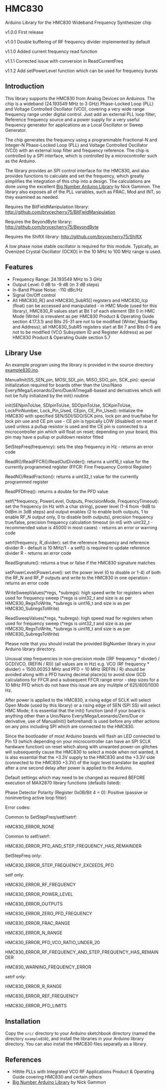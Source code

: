 # HMC830
Arduino Library for the HMC830 Wideband Frequency Synthesizer chip

v1.0.0 First release

v1.0.1 Double buffering of RF frequency divider implemented by default

v1.1.0 Added current frequency read function

v1.1.1 Corrected issue with conversion in ReadCurrentFreq

v1.1.2 Add setPowerLevel function which can be used for frequency bursts

## Introduction

This library supports the HMC830 from Analog Devices on Arduinos. The chip is a wideband (24.193549 MHz to 3 GHz) Phase-Locked Loop (PLL) and Voltage Controlled Oscillator (VCO), covering a very wide range frequency range under digital control. Just add an external PLL loop filter, Reference frequency source and a power supply for a very useful frequency generator for applications as a Local Oscillator or Sweep Generator.  

The chip generates the frequency using a programmable Fractional-N and Integer-N Phase-Locked Loop (PLL) and Voltage Controlled Oscillator (VCO) with an external loop filter and frequency reference. The chip is controlled by a SPI interface, which is controlled by a microcontroller such as the Arduino.

The library provides an SPI control interface for the HMC830, and also provides functions to calculate and set the
frequency, which greatly simplifies the integration of this chip into a design. The calculations are done using the excellent 
[Big Number Arduino Library](https://github.com/nickgammon/BigNumber) by Nick Gammon.
The library also exposes all of the PLL variables, such as FRAC, Mod and INT, so they examined as needed.  

Requires the BitFieldManipulation library: http://github.com/brycecherry75/BitFieldManipulation

Requires the BeyondByte library: http://github.com/brycecherry75/BeyondByte

Requires the ShiftX library: http://github.com/brycecherry75/ShiftX

A low phase noise stable oscillator is required for this module. Typically, an Ovenized Crystal Oscillator (OCXO) in the 10 MHz to 100 MHz range is used.  

## Features

+ Frequency Range: 24.193549 MHz to 3 GHz
+ Output Level: 0 dB to -9 dB (in 3 dB steps) 
+ In-Band Phase Noise: -110 dBc/Hz
+ Signal On/Off control
+ All HMC830_R[] and HMC830_SubR5[] registers and HMC830_Icp (float) can be accessed and manipulated - in HMC Mode (used for this library), HMC830_R values start at Bit 1 of each element (Bit 0 in HMC Mode (Write) is irrevalent as per HMC830 Product & Operating Guide section 4.17.3.1) and Bits 25-31 are not to be modified (Write/_Read flag and Address); all HMC830_SubR5 registers start at Bit 7 and Bits 0-6 are not to be modified (VCO Subsystem ID and Register Address) as per HMC830 Product & Operating Guide section 5.7

## Library Use

An example program using the library is provided in the source directory [example830.ino](examples/example830.ino).

ManualInit(SS_SEN_pin, MOSI_SDI_pin, MISO_SDO_pin, SCK_pin): special initialization required for boards other than the Uno/Nano Every/Mega/Leonardo/Zero/Due/ATmega8-based and derivatives which will not be fully initialized by the init() routine

init(SENpinToUse, SDIpinToUse, SDOpinToUse, SCKpinToUse, LockPinNumber, Lock_Pin_Used, CEpin, CE_Pin_Used): initialize the HMC830 with specified SEN/SDI/SDO/SCK pins, lock pin and true/false for lock pin use and CE pin use - CE pin is typically LOW (disabled) on reset if used unless a pullup resistor is used and the CE pin is connected to a microcontroller pin which will float on reset; depending on your board, this pin may have a pullup or pulldown resistor fitted

SetStepFreq(frequency): sets the step frequency in Hz - returns an error code

ReadR()/ReadFFCR()/ReadOutDivider(): returns a uint16_t value for the currently programmed register (FFCR: Fine Frequency Control Register)

ReadN()/ReadFraction(): returns a uint32_t value for the currently programmed register

ReadPFDfreq(): returns a double for the PFD value

setf(*frequency, PowerLevel, Outputs, PrecisionMode, FrequencyTimeout): set the frequency (in Hz with a char string), power level (1-4 from -9dB to 0dBm in 3dB steps) and output enables (2 to enable both outputs, 1 to enable RF_N output only, 0 to disable both outputs), precision frequency true/false, precision frequency calculation timeout (in mS with uint32_t - recommended value is 45000 in most cases) - returns an error or warning code

setrf(frequency, R_divider): set the reference frequency and reference divider R - default is 10 MHz/1 - a setf() is required to update reference divider R - returns an error code

ReadSignature(): returns a true or false if the HMC830 signature matches

setPowerLevel(PowerLevel): set the power level (0 to disable or 1-4) of both the RF_N and RF_P outputs and write to the HMC830 in one operation - returns an error code

WriteSweepValues(*regs, *subregs): high speed write for registers when used for frequency sweep (*regs is uint32_t and size is as per HMC830_RegsToWrite, *subregs is uint16_t and size is as per HMC830_SubregsToWrite)

ReadSweepValues(*regs, *subregs): high speed read for registers when used for frequency sweep (*regs is uint32_t and size is as per HMC830_RegsToWrite, *subregs is uint16_t and size is as per HMC830_SubregsToWrite)

Please note that you should install the provided BigNumber library in your Arduino library directory.

Unusual step frequencies in non-precision mode ((RF frequency * divider) / GCD(VCO, (REFIN / R))) (all values are in Hz) e.g. VCO (RF frequency * divider) = 1500.00353 MHz and PFD = 10 MHz (REFIN / R) should be avoided along with a PFD having decimal place(s) to avoid slow GCD calculations for FFCR and a subsequent FFCR range error - step sizes for a 10 MHz PFD which do not have this issue are any mulitple of 625/800/1000 Hz.

After power is applied to the HMC830, a rising edge of SCLK will select Open Mode (used by this library) or a rising edge of SEN (SPI SS) will select HMC Mode; it is essential that the init() function (and if your board is anything other than a Uno/Nano Every/Mega/Leonardo/Zero/Due or derivative, use of ManualInit() beforehand) is used before any other actions on any pins including SPI which are connected to the HMC830.

Since the bootloader of most Arduino boards will flash an LED connected to Pin 13 (which depending on your microcontroller can have an SPI SCLK hardware function) on reset which along with unwanted power-on glitches will subsequently cause the HMC830 to select a mode when not wanted, it is also essential that the +3.3V supply to the HMC830 and the +3.3V side (connected to the HMC830 +3.3V) of the logic level translator be applied after a one second delay after power is applied to the Arduino.

Default settings which may need to be changed as required BEFORE execution of MAX2870 library functions (defaults listed):

Phase Detector Polarity (Register 0x0B/Bit 4 = 0): Positive (passive or noninverting active loop filter)


Error codes:

Common to SetStepFreq/setf/setrf:

HMC830_ERROR_NONE


Common to setf/setrf:

HMC830_ERROR_PFD_AND_STEP_FREQUENCY_HAS_REMAINDER


SetStepFreq only:

HMC830_ERROR_STEP_FREQUENCY_EXCEEDS_PFD


setf only:

HMC830_ERROR_RF_FREQUENCY

HMC830_ERROR_POWER_LEVEL

HMC830_ERROR_OUTPUTS

HMC830_ERROR_ZERO_PFD_FREQUENCY

HMC830_ERROR_FRAC_RANGE

HMC830_ERROR_N_RANGE

HMC830_ERROR_PFD_VCO_RATIO_UNDER_20

HMC830_ERROR_RF_FREQUENCY_AND_STEP_FREQUENCY_HAS_REMAINDER

HMC830_WARNING_FREQUENCY_ERROR


setrf only:

HMC830_ERROR_R_RANGE

HMC830_ERROR_REF_FREQUENCY

HMC830_ERROR_PFD_LIMITS

## Installation
Copy the `src/` directory to your Arduino sketchbook directory (named the directory `example830`), and install the libraries in your Arduino library directory. You can also install the HMC830 files separatly as a library.

## References
+ Hittite PLLs with Integrated VCO RF Applications Product & Operating Guide covering HMC830 and certain others
+ [Big Number Arduino Library](https://github.com/nickgammon/BigNumber) by Nick Gammon